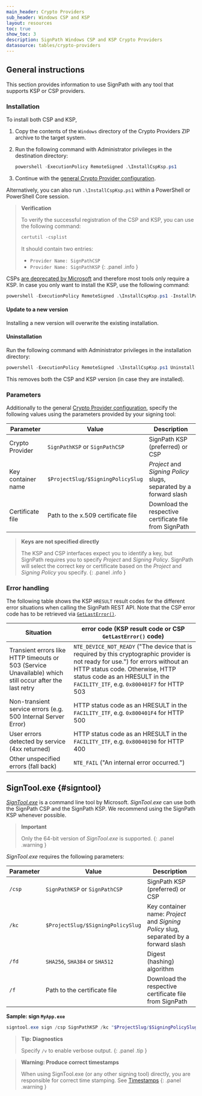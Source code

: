 ```yaml
---
main_header: Crypto Providers
sub_header: Windows CSP and KSP
layout: resources
toc: true
show_toc: 3
description: SignPath Windows CSP and KSP Crypto Providers
datasource: tables/crypto-providers
---
```


## General instructions

This section provides information to use SignPath with any tool that supports KSP or CSP providers.

### Installation

To install both CSP and KSP,

1. Copy the contents of the `Windows` directory of the Crypto Providers ZIP archive to the target system.
1. Run the following command with Administrator privileges in the destination directory:

   ~~~powershell
   powershell -ExecutionPolicy RemoteSigned .\InstallCspKsp.ps1
   ~~~

1. Continue with the [general Crypto Provider configuration](/documentation/crypto-providers#crypto-provider-configuration).

Alternatively, you can also run `.\InstallCspKsp.ps1` within a PowerShell or PowerShell Core session.

> **Verification**
>
> To verify the successful registration of the CSP and KSP, you can use the following command:
>
> ~~~powershell
> certutil -csplist
> ~~~
> 
> It should contain two entries:
> 
>    * `Provider Name: SignPathCSP`
>    * `Provider Name: SignPathKSP`
{: .panel .info }

CSPs [are deprecated by Microsoft](https://learn.microsoft.com/en-us/windows/win32/seccrypto/cryptographic-service-providers) and therefore most tools only require a KSP. In case you only want to install the KSP, use the following command:

~~~powershell
powershell -ExecutionPolicy RemoteSigned .\InstallCspKsp.ps1 -InstallParts KSP
~~~

#### Update to a new version

Installing a new version will overwrite the existing installation.

#### Uninstallation

Run the following command with Administrator privileges in the installation directory:

~~~powershell
powershell -ExecutionPolicy RemoteSigned .\InstallCspKsp.ps1 Uninstall
~~~

This removes both the CSP and KSP version (in case they are installed).

### Parameters

Additionally to the general [Crypto Provider configuration](/documentation/crypto-providers#crypto-provider-configuration), specify the following values using the parameters provided by your signing tool:

| Parameter             | Value                                | Description
|-----------------------|--------------------------------------|---------------------------------------
| Crypto Provider       | `SignPathKSP` or `SignPathCSP`       | SignPath KSP (preferred) or CSP
| Key container name    | `$ProjectSlug/$SigningPolicySlug`    | _Project_ and _Signing Policy_ slugs, separated by a forward slash 
| Certificate file      | Path to the x.509 certificate file   | Download the respective certificate file from SignPath

> **Keys are not specified directly**
>
> The KSP and CSP interfaces expect you to identify a key, but SignPath requires you to specify _Project_ and _Signing Policy_. SignPath will select the correct key or certificate based on the _Project_ and _Signing Policy_ you specify.
{: .panel .info }

### Error handling

The following table shows the KSP `HRESULT` result codes for the different error situations when calling the SignPath REST API.
Note that the CSP error code has to be retrieved via [`GetLastError()`](https://learn.microsoft.com/en-us/windows/win32/api/errhandlingapi/nf-errhandlingapi-getlasterror).

| Situation                                                                                                | error code (KSP result code or CSP `GetLastError()` code)
|----------------------------------------------------------------------------------------------------------|----------------------------------------------------------
| Transient errors like HTTP timeouts or 503 (Service Unavailable) which still occur after the last retry  | `NTE_DEVICE_NOT_READY` ("The device that is required by this cryptographic provider is not ready for use.") for errors without an HTTP status code. Otherwise, HTTP status code as an HRESULT in the `FACILITY_ITF`, e.g. `0x800401F7` for HTTP 503
| Non-transient service errors (e.g. 500 Internal Server Error)                                            | HTTP status code as an HRESULT in the `FACILITY_ITF`, e.g. `0x800401F4` for HTTP 500
| User errors detected by service (4xx returned)                                                           | HTTP status code as an HRESULT in the `FACILITY_ITF`, e.g. `0x80040190` for HTTP 400
| Other unspecified errors (fall back)                                                                     | `NTE_FAIL` ("An internal error occurred.")

## SignTool.exe {#signtool}

_[SignTool.exe]_ is a command line tool by Microsoft. _SignTool.exe_ can use both the SignPath CSP and the SignPath KSP. We recommend using the SignPath KSP whenever possible.

> **Important**
>
> Only the 64-bit version of _SignTool.exe_ is supported.
{: .panel .warning }

_SignTool.exe_ requires the following parameters:

| Parameter    | Value                             | Description
|--------------|-----------------------------------|----------------
| `/csp`       | `SignPathKSP` or `SignPathCSP`    | SignPath KSP (preferred) or CSP
| `/kc`        | `$ProjectSlug/$SigningPolicySlug` | Key container name: _Project_ and _Signing Policy_ slug, separated by a forward slash
| `/fd`        | `SHA256`, `SHA384` or `SHA512`    | Digest (hashing) algorithm
| `/f`         | Path to the certificate file      | Download the respective certificate file from SignPath

**Sample: sign `MyApp.exe`**

~~~powershell
signtool.exe sign /csp SignPathKSP /kc "$ProjectSlug/$SigningPolicySlug" /fd SHA256 /f "certificate.cer" "MyApp.exe"
~~~

> **Tip: Diagnostics**
>
> Specify `/v` to enable verbose output.
{: .panel .tip }

> **Warning: Produce correct timestamps**
>
> When using SignTool.exe (or any other signing tool) directly, you are responsible for correct time stamping. See [Timestamps](/documentation/crypto-providers#timestamps)
{: .panel .warning }

[SignTool.exe]: https://docs.microsoft.com/en-us/dotnet/framework/tools/signtool-exe